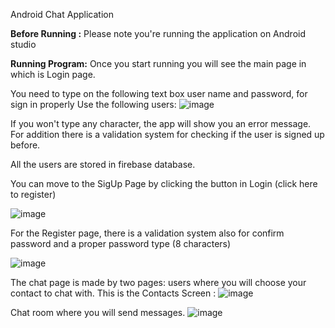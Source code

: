
Android Chat Application 

**Before Running :**
Please note you're  running the application on Android studio


**Running Program:** 
Once you start running you will see the main page in  which is Login page.

You need to type on the following text box user name and password, for sign in properly 
Use the following users: 
![image](https://user-images.githubusercontent.com/73133299/175396538-ec5aa311-855d-4173-bc06-89ea18b7e5d4.png)

If you won't type any character, the app will show you an error message.
For addition there is a validation system for checking if the user is signed up before.

All the users are stored in firebase database.


You can move to the SigUp Page by clicking the button in Login (click here to register)

![image](https://user-images.githubusercontent.com/73133299/175397086-4d34c95f-dc4a-405f-bea6-b3a656b39ed8.png)


For the Register page, there is a validation system also for confirm password and
a proper password type (8 characters)

![image](https://user-images.githubusercontent.com/73133299/175397134-101200bf-be7c-4a58-a96b-1ef6a46e7453.png)

 
The chat page is made by two pages: users where you will choose your contact to chat with.
This is the Contacts Screen : 
![image](https://user-images.githubusercontent.com/73133299/175397220-4212c683-f3bf-42e1-a359-cfed46bbe49f.png)


Chat room where you will send messages.
![image](https://user-images.githubusercontent.com/73133299/175397440-3373047e-23aa-4605-91d0-e3b5f8b20ed6.png)


